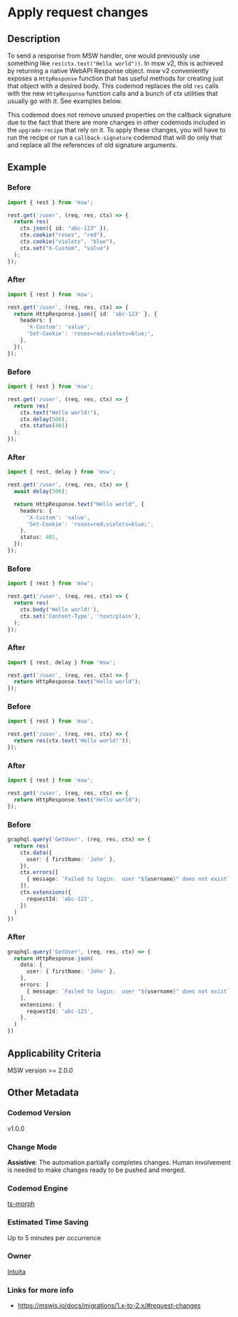 
# Apply request changes

## Description

To send a response from MSW handler, one would previously use something like `res(ctx.text("Hello world"))`. In msw v2, this is achieved by returning a native WebAPI Response object. msw v2 conveniently exposes a `HttpResponse` function that has useful methods for creating just that object with a desired body. This codemod replaces the old `res` calls with the new `HttpResponse` function calls and a bunch of ctx utilities that usually go with it. See examples below.

This codemod does not remove unused properties on the callback signature due to the fact that there are more changes in other codemods included in the `upgrade-recipe` that rely on it. To apply these changes, you will have to run the recipe or run a `callback-signature` codemod that will do only that and replace all the references of old signature arguments.

## Example

### Before

```ts
import { rest } from 'msw';

rest.get('/user', (req, res, ctx) => {
  return res(
    ctx.json({ id: "abc-123" }),
    ctx.cookie("roses", "red"),
    ctx.cookie("violets", "blue"),
    ctx.set("X-Custom", "value")
  );
});
```

### After

```ts
import { rest } from 'msw';

rest.get('/user', (req, res, ctx) => {
  return HttpResponse.json({ id: 'abc-123' }, {
    headers: {
      'X-Custom': 'value',
      'Set-Cookie': 'roses=red;violets=blue;',
    },
  });
});
```

### Before

```ts
import { rest } from 'msw';

rest.get('/user', (req, res, ctx) => {
  return res(
    ctx.text("Hello world!"),
    ctx.delay(500),
    ctx.status(401)
  );
});
```

### After

```ts
import { rest, delay } from 'msw';

rest.get('/user', (req, res, ctx) => {
  await delay(500);

  return HttpResponse.text("Hello world", {
    headers: {
      'X-Custom': 'value',
      'Set-Cookie': 'roses=red;violets=blue;',
    },
    status: 401,
  });
});
```

### Before

```ts
import { rest } from 'msw';

rest.get('/user', (req, res, ctx) => {
  return res(
    ctx.body('Hello world!'),
    ctx.set('Content-Type', 'text/plain'),
  );
});
```

### After

```ts
import { rest, delay } from 'msw';

rest.get('/user', (req, res, ctx) => {
  return HttpResponse.text("Hello world");
});
```

### Before

```ts
import { rest } from 'msw';

rest.get('/user', (req, res, ctx) => {
  return res(ctx.text('Hello world!'));
});
```

### After

```ts
import { rest } from 'msw';

rest.get('/user', (req, res, ctx) => {
  return HttpResponse.text("Hello world");
});
```

### Before

```ts
graphql.query('GetUser', (req, res, ctx) => {
  return res(
    ctx.data({
      user: { firstName: 'John' },
    }),
    ctx.errors([
      { message: `Failed to login:  user "${username}" does not exist` },
    ]),
    ctx.extensions({
      requestId: 'abc-123',
    })
  )
})
```

### After

```ts
graphql.query('GetUser', (req, res, ctx) => {
  return HttpResponse.json(
    data: {
      user: { firstName: 'John' },
    },
    errors: [
      { message: `Failed to login:  user "${username}" does not exist` },
    ],
    extensions: {
      requestId: 'abc-123',
    },
  )
})
```

## Applicability Criteria

MSW version >= 2.0.0

## Other Metadata

### Codemod Version

v1.0.0

### Change Mode

**Assistive**: The automation partially completes changes. Human involvement is needed to make changes ready to be pushed and merged.

### **Codemod Engine**

[ts-morph](https://github.com/dsherret/ts-morph)

### Estimated Time Saving

Up to 5 minutes per occurrence

### Owner

[Intuita](https://github.com/intuita-inc)

### Links for more info

-   https://mswjs.io/docs/migrations/1.x-to-2.x/#request-changes
